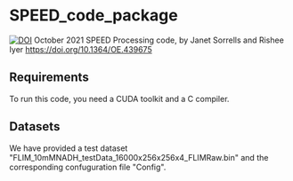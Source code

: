 # SPEED_code_package
[![DOI](https://zenodo.org/badge/DOI/10.1364/zenodo.OE.439675.svg)](https://doi.org/10.1364/OE.439675)
October 2021
SPEED Processing code, by Janet Sorrells and Rishee Iyer
https://doi.org/10.1364/OE.439675


## Requirements
To run this code, you need a CUDA toolkit and a C compiler. 

## Datasets
We have provided a test dataset "FLIM_10mMNADH_testData_16000x256x256x4_FLIMRaw.bin" and the corresponding confuguration file "Config".
